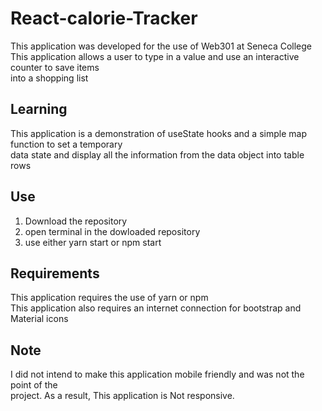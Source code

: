 # React-calorie-Tracker
This application was developed for the use of Web301 at Seneca College <br>
This application allows a user to type in a value and use an interactive counter to save items <br>
into a shopping list

## Learning
This application is a demonstration of useState hooks and a simple map function to set a temporary <br>
data state and display all the information from the data object into table rows

## Use 
1. Download the repository
2. open terminal in the dowloaded repository
3. use either yarn start or npm start

## Requirements
This application requires the use of yarn or npm  
This application also requires an internet connection for bootstrap and Material icons

## Note 
I did not intend to make this application mobile friendly and was not the point of the <br>
project. As a result, This application is Not responsive.
